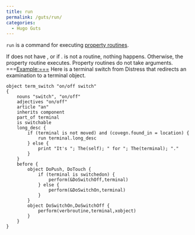 ```yaml
---
title: run
permalink: /guts/run/
categories: 
  - Hugo Guts
---
```


`run` is a command for executing [property routines](/properties/).

If <object> does not have <property>, or if <object>.<property> is not a
routine, nothing happens. Otherwise, the property routine executes.
Property routines do not take arguments. ===<Example:===> Here is a
terminal switch from Distress that redirects an examination to a
terminal object.

    object term_switch "on/off switch"
    {
        nouns "switch", "on/off"
        adjectives "on/off"
        article "an"
        inherits component
        part_of terminal
        is switchable
        long_desc {
            if (terminal is not moved) and (covegn.found_in = location) {
                run terminal.long_desc
            } else {
                print "It's "; The(self); " for "; The(terminal); "."
            }
        }
        before {
            object DoPush, DoTouch {
                if (terminal is switchedon) {
                    perform(&DoSwitchOff,terminal)
                } else {
                    perform(&DoSwitchOn,terminal)
                }
            }
            object DoSwitchOn,DoSwitchOff {
                perform(verbroutine,terminal,xobject)
            }
        }
    }
